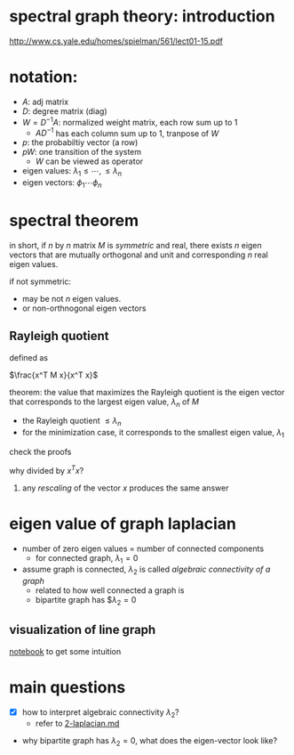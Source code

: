 # spectral graph theory: introduction

http://www.cs.yale.edu/homes/spielman/561/lect01-15.pdf

# notation:

- $`A`$: adj matrix
- $`D`$: degree matrix (diag)
- $`W = D^{-1} A`$: normalized weight matrix, each row sum up to 1
  - $`A D^{-1}`$ has each column sum up to 1, tranpose of $`W`$
- $`p`$: the probabiltiy vector (a row)
- $`p W`$: one transition of the system
  - $`W`$ can be viewed as operator
- eigen values: $`\lambda_1 \le \cdots, \le \lambda_n`$
- eigen vectors: $`\phi_1  \cdots \phi_n`$

# spectral theorem

in short, if $`n`$ by $`n`$ matrix $`M`$ is *symmetric* and real, there exists $`n`$ eigen vectors that are mutually orthogonal and unit and corresponding $`n`$ real eigen values.

if not symmetric:

- may be not $`n`$ eigen values.
- or non-orthnogonal eigen vectors

## Rayleigh quotient

defined as

$`\frac{x^T M x}{x^T x}`$

theorem: the value that maximizes the Rayleigh quotient is the eigen vector that corresponds to the largest eigen value, $`\lambda_n`$ of $`M`$

- the Rayleigh quotient $`\le \lambda_n`$
- for the minimization case, it corresponds to the smallest eigen value, $`\lambda_1`$

check the proofs

why divided by $`x^T x`$? 

1. any *rescaling* of the vector $`x`$ produces the same answer


# eigen value of graph laplacian

- number of zero eigen values = number of connected components
  - for connected graph, $`\lambda_1=0`$ 
- assume graph is connected, $`\lambda_2`$ is called *algebraic connectivity of a graph*
  - related to how well connected a graph is
  - bipartite graph has $$`\lambda_2 = 0`$

## visualization of line graph

[notebook](data/line-spectral.ipynb) to get some intuition

# main questions

- [X] how to interpret algebraic connectivity $`\lambda_2`$? 
  - refer to [2-laplacian.md](2-laplacian.md)
- why bipartite graph has $`\lambda_2=0`$, what does the eigen-vector look like?

